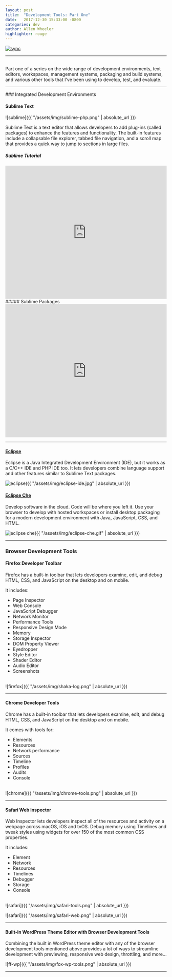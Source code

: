 ```yaml
---
layout: post
title:  "Development Tools: Part One"
date:   2017-12-30 15:33:00 -0800
categories: dev
author: Allen Wheeler
highlighter: rouge
---
```

[![sync](http://img.shields.io/badge/repository-synced-brightgreen.svg)][sandbox-sync]

[sandbox-sync]: https://defcast.github.io
[Eclipse]: https://www.eclipse.org/
[Eclipse Che]: https://www.eclipse.org/che/
<hr>
<br>
Part one of a series on the wide range of development environments, text editors, workspaces, management systems, packaging and build systems, and various other tools that I've been using to develop, test, and evaluate.

<hr>
### Integrated Development Environments

#### Sublime Text

![sublime]({{ "/assets/img/sublime-php.png" | absolute_url }})

Sublime Text is a text editor that allows developers to add plug-ins (called packages) to enhance the features and functionality. The built-in features include a collapsable file explorer, tabbed file navigation, and a scroll map that provides a quick way to jump to sections in large files.

##### Sublime Tutorial

<iframe width="100%" height="415" src="https://www.youtube.com/embed/SVkR1ZkNusI" frameborder="0" gesture="media" allow="encrypted-media" allowfullscreen></iframe>
<br>
##### Sublime Packages

<iframe width="100%" height="415" src="https://www.youtube.com/embed/oHmPrjSzmwU" frameborder="0" gesture="media" allow="encrypted-media" allowfullscreen></iframe>
<br>
<hr>

#### [Eclipse]

Eclipse is a Java Integrated Development Environment (IDE), but it works as a C/C++ IDE and PHP IDE too. It lets developers combine language support and other features similar to Sublime Text packages.

![eclipse]({{ "/assets/img/eclipse-ide.jpg" | absolute_url }})

#### [Eclipse Che]

Develop software in the cloud. Code will be where you left it. Use your browser to develop with hosted workspaces or install desktop packaging for a modern development environment with Java, JavaScript, CSS, and HTML.

![eclipse che]({{ "/assets/img/eclipse-che.gif" | absolute_url }})

<hr>

### Browser Development Tools

#### Firefox Developer Toolbar

Firefox has a built-in toolbar that lets developers examine, edit, and debug HTML, CSS, and JavaScript on the desktop and on mobile.

It includes:

- Page Inspector
- Web Console
- JavaScript Debugger
- Network Monitor
- Performance Tools
- Responsive Design Mode
- Memory
- Storage Inspector
- DOM Property Viewer
- Eyedropper
- Style Editor
- Shader Editor
- Audio Editor
- Screenshots

<br>
![firefox]({{ "/assets/img/shaka-log.png" | absolute_url }})
<br>
<hr>

#### Chrome Developer Tools

Chrome has a built-in toolbar that lets developers examine, edit, and debug HTML, CSS, and JavaScript on the desktop and on mobile.

It comes with tools for:

- Elements
- Resources
- Network performance
- Sources
- Timeline
- Profiles
- Audits
- Console

<br>
![chrome]({{ "/assets/img/chrome-tools.png" | absolute_url }})
<br>
<hr>

#### Safari Web Inspector

Web Inspector lets developers inspect all of the resources and activity on a webpage across macOS, iOS and tvOS. Debug memory using Timelines and tweak styles using widgets for over 150 of the most common CSS properties.

It includes:

- Element
- Network
- Resources
- Timelines
- Debugger
- Storage
- Console

<br>
![safari]({{ "/assets/img/safari-tools.png" | absolute_url }})
<br>

![safari]({{ "/assets/img/safari-web.png" | absolute_url }})
<br>
<hr>

#### Built-in WordPress Theme Editor with Browser Development Tools

Combining the built in WordPress theme editor with any of the browser development tools mentioned above provides a lot of ways to streamline development with previewing, responsive web design, throttling, and more...

![ff-wp]({{ "/assets/img/fox-wp-tools.png" | absolute_url }})

<hr>